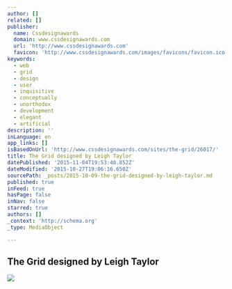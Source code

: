 ```yaml
---
author: []
related: []
publisher:
  name: Cssdesignawards
  domain: www.cssdesignawards.com
  url: 'http://www.cssdesignawards.com'
  favicon: 'http://www.cssdesignawards.com/images/favicons/favicon.ico'
keywords:
  - web
  - grid
  - design
  - user
  - inquisitive
  - conceptually
  - unorthodox
  - development
  - elegant
  - artificial
description: ''
inLanguage: en
app_links: []
isBasedOnUrl: 'http://www.cssdesignawards.com/sites/the-grid/26017/'
title: The Grid designed by Leigh Taylor
datePublished: '2015-11-04T19:53:40.852Z'
dateModified: '2015-10-27T19:06:16.650Z'
sourcePath: _posts/2015-10-09-the-grid-designed-by-leigh-taylor.md
published: true
inFeed: true
hasPage: false
inNav: false
starred: true
authors: []
_context: 'http://schema.org'
_type: MediaObject

---
```

<article style=""><h1>The Grid designed by Leigh Taylor</h1><p></p><img src="http://www.cssdesignawards.com/cdasites/2015/201502/20150218144540.jpg" /></article>